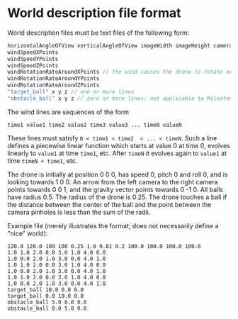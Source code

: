 World description file format
=============================

World description files must be text files of the following form:

```c
horizontalAngleOfView verticalAngleOfView imageWidth imageHeight cameraSeparation weight gravity drag maxThrust maxPitchRate maxRollRate maxYawRate
windSpeedXPoints
windSpeedYPoints
windSpeedZPoints
windRotationRateAroundXPoints // the wind causes the drone to rotate around an axis through its center parallel to the world X axis at this rate. Positive means clockwise when looking at 1 0 0 from 0 0 0. In degrees per second.
windRotationRateAroundYPoints
windRotationRateAroundZPoints
"target_ball" x y z // one or more lines
"obstacle_ball" x y z // zero or more lines; not applicable to Milestones 1.3 and 1.4
```

The wind lines are sequences of the form
```
time1 value1 time2 value2 time3 value3 ... timeN valueN
```
These lines must satisfy `0 < time1 < time2  < ... < timeN`. Such a line defines a piecewise linear function which starts at value 0 at time 0, evolves linearly to `value1` at time `time1`, etc. After `timeN` it evolves again to `value1` at time `timeN + time1`, etc.

The drone is initially at position 0 0 0, has speed 0, pitch 0 and roll 0, and is looking towards 1 0 0. An arrow from the left camera to the right camera points towards 0 0 1, and the gravity vector points towards 0 -1 0. All balls have radius 0.5. The radius of the drone is 0.25. The drone touches a ball if the distance between the center of the ball and the point between the camera pinholes is less than the sum of the radii.

Example file (merely illustrates the format; does not necessarily define a "nice" world):

```
120.0 120.0 100 100 0.25 1.0 9.81 0.2 100.0 100.0 100.0 100.0
1.0 1.0 2.0 0.0 3.0 1.0 4.0 0.0
1.0 0.0 2.0 1.0 3.0 0.0 4.0 1.0
1.0 1.0 2.0 0.0 3.0 1.0 4.0 0.0
1.0 0.0 2.0 1.0 3.0 0.0 4.0 1.0
1.0 1.0 2.0 0.0 3.0 1.0 4.0 0.0
1.0 0.0 2.0 1.0 3.0 0.0 4.0 1.0
target_ball 10.0 0.0 0.0
target_ball 0.0 10.0 0.0
obstacle_ball 5.0 0.0 0.0
obstacle_ball 0.0 5.0 0.0
```
